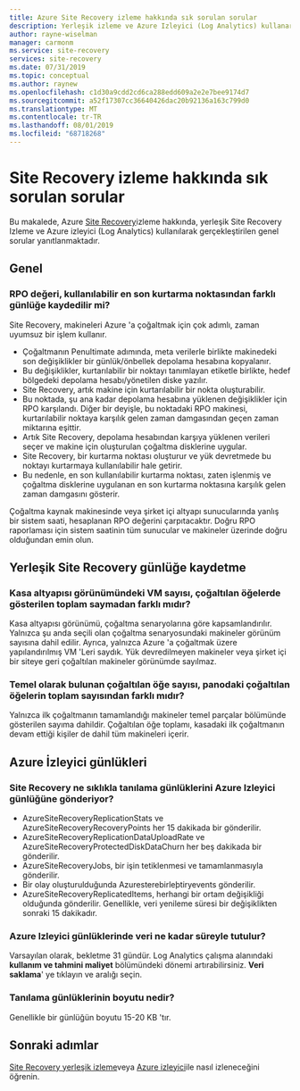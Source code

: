 ```yaml
---
title: Azure Site Recovery izleme hakkında sık sorulan sorular
description: Yerleşik izleme ve Azure Izleyici (Log Analytics) kullanarak Azure Site Recovery izleme hakkında sık sorulan sorulara yanıtlar alın
author: rayne-wiselman
manager: carmonm
ms.service: site-recovery
services: site-recovery
ms.date: 07/31/2019
ms.topic: conceptual
ms.author: raynew
ms.openlocfilehash: c1d30a9cdd2cd6ca288edd609a2e2e7bee9174d7
ms.sourcegitcommit: a52f17307cc36640426dac20b92136a163c799d0
ms.translationtype: MT
ms.contentlocale: tr-TR
ms.lasthandoff: 08/01/2019
ms.locfileid: "68718268"
---
```

# <a name="common-questions-about-site-recovery-monitoring"></a>Site Recovery izleme hakkında sık sorulan sorular

Bu makalede, Azure [Site Recovery](site-recovery-overview.md)izleme hakkında, yerleşik Site Recovery Izleme ve Azure izleyici (Log Analytics) kullanılarak gerçekleştirilen genel sorular yanıtlanmaktadır.

## <a name="general"></a>Genel

### <a name="how-is-the-rpo-value-logged-different-from-the-latest-available-recovery-point"></a>RPO değeri, kullanılabilir en son kurtarma noktasından farklı günlüğe kaydedilir mi?

Site Recovery, makineleri Azure 'a çoğaltmak için çok adımlı, zaman uyumsuz bir işlem kullanır.

- Çoğaltmanın Penultimate adımında, meta verilerle birlikte makinedeki son değişiklikler bir günlük/önbellek depolama hesabına kopyalanır.
- Bu değişiklikler, kurtarılabilir bir noktayı tanımlayan etiketle birlikte, hedef bölgedeki depolama hesabı/yönetilen diske yazılır.
- Site Recovery, artık makine için kurtarılabilir bir nokta oluşturabilir.
- Bu noktada, şu ana kadar depolama hesabına yüklenen değişiklikler için RPO karşılandı. Diğer bir deyişle, bu noktadaki RPO makinesi, kurtarılabilir noktaya karşılık gelen zaman damgasından geçen zaman miktarına eşittir.
- Artık Site Recovery, depolama hesabından karşıya yüklenen verileri seçer ve makine için oluşturulan çoğaltma disklerine uygular.
- Site Recovery, bir kurtarma noktası oluşturur ve yük devretmede bu noktayı kurtarmaya kullanılabilir hale getirir.
- Bu nedenle, en son kullanılabilir kurtarma noktası, zaten işlenmiş ve çoğaltma disklerine uygulanan en son kurtarma noktasına karşılık gelen zaman damgasını gösterir.


Çoğaltma kaynak makinesinde veya şirket içi altyapı sunucularında yanlış bir sistem saati, hesaplanan RPO değerini çarpıtacaktır. Doğru RPO raporlaması için sistem saatinin tüm sunucular ve makineler üzerinde doğru olduğundan emin olun.



## <a name="inbuilt-site-recovery-logging"></a>Yerleşik Site Recovery günlüğe kaydetme


### <a name="why-is-the-vm-count-in-the-vault-infrastructure-view-different-from-the-total-count-shown-in-replicated-items"></a>Kasa altyapısı görünümündeki VM sayısı, çoğaltılan öğelerde gösterilen toplam saymadan farklı mıdır?

Kasa altyapısı görünümü, çoğaltma senaryolarına göre kapsamlandırılır. Yalnızca şu anda seçili olan çoğaltma senaryosundaki makineler görünüm sayısına dahil edilir. Ayrıca, yalnızca Azure 'a çoğaltmak üzere yapılandırılmış VM 'Leri saydık. Yük devredilmeyen makineler veya şirket içi bir siteye geri çoğaltılan makineler görünümde sayılmaz.

### <a name="why-is-the-count-of-replicated-items-in-essentials-different-from-the-total-count-of-replicated-items-on-the-dashboard"></a>Temel olarak bulunan çoğaltılan öğe sayısı, panodaki çoğaltılan öğelerin toplam sayısından farklı mıdır?

Yalnızca ilk çoğaltmanın tamamlandığı makineler temel parçalar bölümünde gösterilen sayıma dahildir. Çoğaltılan öğe toplamı, kasadaki ilk çoğaltmanın devam ettiği kişiler de dahil tüm makineleri içerir.

## <a name="azure-monitor-logging"></a>Azure İzleyici günlükleri


### <a name="how-often-does-site-recovery-send-diagnostic-logs-to-azure-monitor-log"></a>Site Recovery ne sıklıkla tanılama günlüklerini Azure Izleyici günlüğüne gönderiyor? 

- AzureSiteRecoveryReplicationStats ve AzureSiteRecoveryRecoveryPoints her 15 dakikada bir gönderilir.  
- AzureSiteRecoveryReplicationDataUploadRate ve AzureSiteRecoveryProtectedDiskDataChurn her beş dakikada bir gönderilir. 
- AzureSiteRecoveryJobs, bir işin tetiklenmesi ve tamamlanmasıyla gönderilir.
- Bir olay oluşturulduğunda Azuresterebirleþtiryevents gönderilir. 
- AzureSiteRecoveryReplicatedItems, herhangi bir ortam değişikliği olduğunda gönderilir. Genellikle, veri yenileme süresi bir değişiklikten sonraki 15 dakikadır. 

### <a name="how-long-is-data-kept-in-azure-monitor-logs"></a>Azure Izleyici günlüklerinde veri ne kadar süreyle tutulur? 

Varsayılan olarak, bekletme 31 gündür. Log Analytics çalışma alanındaki **kullanım ve tahmini maliyet** bölümündeki dönemi artırabilirsiniz. **Veri saklama**' ye tıklayın ve aralığı seçin.

### <a name="whats-the-size-of-the-diagnostic-logs"></a>Tanılama günlüklerinin boyutu nedir? 

Genellikle bir günlüğün boyutu 15-20 KB 'tır. 


## <a name="next-steps"></a>Sonraki adımlar

[Site Recovery yerleşik izleme](site-recovery-monitor-and-troubleshoot.md)veya [Azure izleyici](monitor-log-analytics.md)ile nasıl izleneceğini öğrenin.


